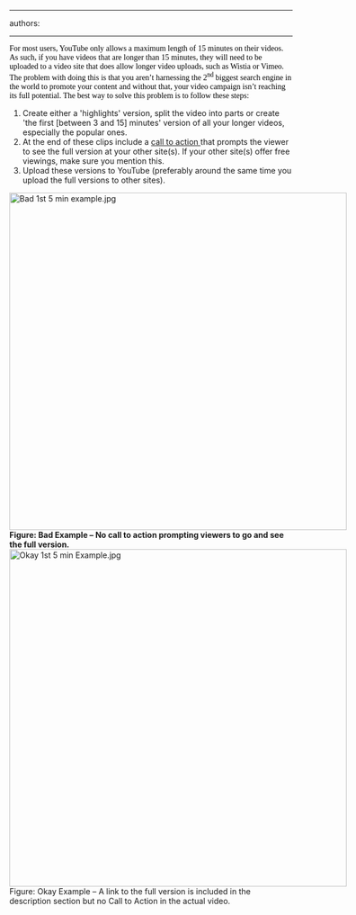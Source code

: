 

---
authors:

---




<span class='intro'> <div style="font-family&#58;verdana;"><span style="color&#58;rgb(0, 0, 0);"><font face="Verdana">For most users, YouTube only allows a maximum length of 15 minutes on their videos. As such, if you have videos that are longer than 15 minutes, they will need to be uploaded to a video site that does allow longer video uploads, such as Wistia or Vimeo. The problem with doing this is that you aren’t harnessing the 2<sup>nd</sup> biggest search engine in the world to promote your content and without that, your video campaign isn’t reaching its full potential. The best way to solve this problem is to follow these steps&#58;</font></span></div> </span>

<ol><li>Create either a 'highlights' version, split the video into parts or create 'the first [between 3 and 15] minutes' version of all your longer videos, especially the popular ones. </li>
<li>At the end of these clips include a <a href="/DesignandPresentation/RulesToBetterVideoRecording/Pages/Adding-a-call-to-action.aspx">call to action </a>that prompts the viewer to see the full version at your other site(s). If your other site(s) offer free viewings, make sure you mention this.</li>
<li>Upload these versions to YouTube (preferably around the same time you upload the full versions to other sites).</li></ol>


<div class="ssw-rteStyle-ImageArea" style="width&#58;600px;">
<a href="http&#58;//www.youtube.com/watch?v=DbpolzdGJ7Y"><img src="/DesignandPresentation/RulesToBetterVideoRecording/PublishingImages/Bad%201st%205%20min%20example.jpg" alt="Bad 1st 5 min example.jpg" style="width&#58;600px;" /></a>
</div>
<span class="ssw-rteStyle-FigureBad"><b>Figure&#58; Bad Example – No call to action prompting viewers to go and&#160;see the full version.</b></span>
<div class="ssw-rteStyle-ImageArea" style="width&#58;600px;">
<a href="http&#58;//www.youtube.com/watch?v=DbpolzdGJ7Y"><img src="/DesignandPresentation/RulesToBetterVideoRecording/PublishingImages/Okay-1st-5-min-Example.jpg" alt="Okay 1st 5 min Example.jpg" style="width&#58;600px;" /></a>
</div>
<span class="ssw-rteStyle-FigureNormal">Figure&#58; Okay Example – A link to the full version is included in the description section but no Call to Action in the actual video.</span>



